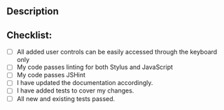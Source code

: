 <!--- Provide a general summary of your changes in the Title above -->

## Description
<!--- Describe your changes in detail -->

## Checklist:
<!--- Go over all the following points, and put an `x` in all the boxes that apply. -->
<!--- If you're unsure about any of these, don't hesitate to ask. We're here to help! -->
- [ ] All added user controls can be easily accessed through the keyboard only
- [ ] My code passes linting for both Stylus and JavaScript
- [ ] My code passes JSHint
- [ ] I have updated the documentation accordingly.
- [ ] I have added tests to cover my changes.
- [ ] All new and existing tests passed.
